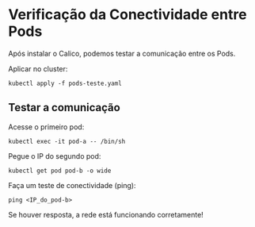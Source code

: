 # Verificação da Conectividade entre Pods

Após instalar o Calico, podemos testar a comunicação entre os Pods.

Aplicar no cluster:
```
kubectl apply -f pods-teste.yaml
```

## Testar a comunicação

Acesse o primeiro pod:
```
kubectl exec -it pod-a -- /bin/sh
```

Pegue o IP do segundo pod:
```
kubectl get pod pod-b -o wide
```

Faça um teste de conectividade (ping):
```
ping <IP_do_pod-b>
```

Se houver resposta, a rede está funcionando corretamente!